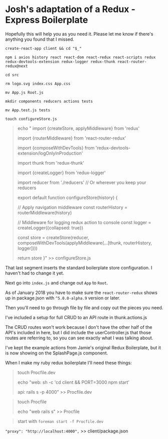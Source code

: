 # Josh's adaptation of a Redux - Express Boilerplate

Hopefully this will help you as you need it. Please let me know if there's anything you found that I missed.

`create-react-app client && cd "$_"`

`npm i axios history react react-dom react-redux react-scripts redux redux-devtools-extension redux-logger redux-thunk react-router-redux@next`

`cd src`

`rm logo.svg index.css App.css`

`mv App.js Root.js`

`mkdir components reducers actions tests`

`mv App.test.js tests`

`touch configureStore.js`

> echo "
> import {createStore, applyMiddleware} from 'redux'
>
> import {routerMiddleware} from 'react-router-redux'
>
> import {composeWithDevTools} from 'redux-devtools-extension/logOnlyInProduction'
>
> import thunk from 'redux-thunk'
>
> import {createLogger} from 'redux-logger'
>
> import reducer from './reducers' // Or wherever you keep your reducers
> 
> export default function configureStore(history) {
> 
>   // Apply navigation middleware
>   const routerHistory = routerMiddleware(history)
> 
>   // Middleware for logging redux action to console
>   const logger = createLogger({collapsed: true})
> 
>   const store = createStore(reducer, composeWithDevTools(applyMiddleware(...[thunk, routerHistory, logger])))
> 
>   return store
> }" >> configureStore.js

That last segment inserts the standard boilerplate store configuration. I haven't had to change it yet.

Next go into `index.js` and change out `App` to `Root`.



As of January 2018 you have to make sure the `react-router-redux` shows up in package.json with `^5.0.0-alpha.9` version or later.

Then you'll need to go through file by file and copy out the pieces you need.

I've included a setup for full CRUD to an API route in thunk.actions.js

The CRUD routes won't work because I don't have the other half of the API's included in here, but I did include the userController.js that those routes are referring to, so you can see exactly what I was talking about.

I've kept the example actions from Jamie's original Redux Boilerplate, but it is now showing on the SplashPage.js component.


When I make my ruby redux boilerplate I'll need these things:

>touch Procfile.dev
>
>echo "web: sh -c 'cd client && PORT=3000 npm start'
>
>api: rails s -p 4000" >> Procfile.dev

>touch Procfile
>
>echo "web rails s" >> Procfile


> start with `foreman start -f Procfile.dev`

`"proxy": "http://localhost:4000",` >> client/package.json
